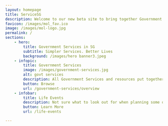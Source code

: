 ```yaml
---
layout: homepage
title: ServiceSG
description: Welcome to our new beta site to bring together Government Services to you, in one place. Try it out and let us know what you think!
favicon: /images/mol_fav.ico
image: /images/mol-logo.jpg
permalink: /
sections:
    - hero:
        title: Government Services in SG
        subtitle: Simpler Services. Better Lives
        background: /images/hero banner3.jpeg
    - infopic:
        title: Government Services 
        image: /images/government-services.jpg
        alt: govt services
        description: All Government Services and resources put together for you. In one place.
        button: Browse
        url: /government-services/overview
    - infobar:
        title: Life Events
        description: Not sure what to look out for when planning some of your major life decisions? We have been through that time in life so here are some recommendations for you.
        button: Learn More
        url: /life-events

---
```

